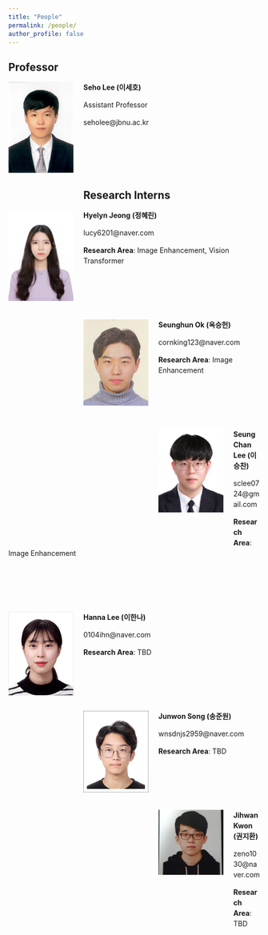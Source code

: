 ```yaml
---
title: "People"
permalink: /people/
author_profile: false
---
```


## Professor
<div style="width:150px; height:224px; float:left;">
<img src="https://raw.githubusercontent.com/jbnu-vilab/jbnu-vilab.github.io/master/images/seholee.png" width="130" >
</div>
<p style="line-height: 1.5;"><b>Seho Lee (이세호)</b></p>
<p style="line-height: 1.5;">Assistant Professor</p>
<p style="line-height: 1.5;">seholee@jbnu.ac.kr</p>

&nbsp;

&nbsp;

&nbsp;

## Research Interns


<div style="width:150px; height:224px; float:left;">
<img src="https://raw.githubusercontent.com/jbnu-vilab/jbnu-vilab.github.io/master/images/Jung.jpg" width="130" >
</div>
<p style="line-height: 1.5;"><b>Hyelyn Jeong (정혜린)</b></p>
<p style="line-height: 1.5;">lucy6201@naver.com</p>
<p style="line-height: 1.5;"><b>Research Area</b>: Image Enhancement, Vision Transformer</p>

&nbsp;

&nbsp;

&nbsp;

<div style="width:150px; height:224px; float:left;">
<img src="https://raw.githubusercontent.com/jbnu-vilab/jbnu-vilab.github.io/master/images/Ok.jpeg" width="130" >
</div>
<p style="line-height: 1.5;"><b>Seunghun Ok (옥승헌)</b></p>
<p style="line-height: 1.5;">cornking123@naver.com</p>
<p style="line-height: 1.5;"><b>Research Area</b>: Image Enhancement</p>

&nbsp;

&nbsp;

&nbsp;


<div style="width:150px; height:224px; float:left;">
<img src="https://raw.githubusercontent.com/jbnu-vilab/jbnu-vilab.github.io/master/images/Lee.jpe" width="130" >
</div>
<p style="line-height: 1.5;"><b>SeungChan Lee (이승찬)</b></p>
<p style="line-height: 1.5;">sclee0724@gmail.com</p>
<p style="line-height: 1.5;"><b>Research Area</b>: Image Enhancement</p>

&nbsp;

&nbsp;

&nbsp;


<div style="width:150px; height:224px; float:left;">
<img src="https://raw.githubusercontent.com/jbnu-vilab/jbnu-vilab.github.io/master/images/Lee.jpg" width="130" >
</div>
<p style="line-height: 1.5;"><b>Hanna Lee (이한나)</b></p>
<p style="line-height: 1.5;">0104ihn@naver.com</p>
<p style="line-height: 1.5;"><b>Research Area</b>: TBD</p>

&nbsp;

&nbsp;

&nbsp;


<div style="width:150px; height:224px; float:left;">
<img src="https://raw.githubusercontent.com/jbnu-vilab/jbnu-vilab.github.io/master/images/Song.jpg" width="130" >
</div>
<p style="line-height: 1.5;"><b>Junwon Song (송준원)</b></p>
<p style="line-height: 1.5;">wnsdnjs2959@naver.com</p>
<p style="line-height: 1.5;"><b>Research Area</b>: TBD</p>

&nbsp;

&nbsp;

&nbsp;



<div style="width:150px; height:224px; float:left;">
<img src="https://raw.githubusercontent.com/jbnu-vilab/jbnu-vilab.github.io/master/images/Kwon2.jpg" width="130" >
</div>
<p style="line-height: 1.5;"><b>Jihwan Kwon (권지환)</b></p>
<p style="line-height: 1.5;">zeno1030@naver.com</p>
<p style="line-height: 1.5;"><b>Research Area</b>: TBD</p>

&nbsp;

&nbsp;

&nbsp;
